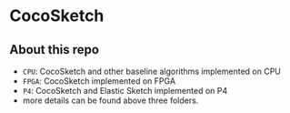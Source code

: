# CocoSketch

## About this repo

- `CPU`: CocoSketch and other baseline algorithms implemented on CPU
- `FPGA`: CocoSketch implemented on FPGA
- `P4`: CocoSketch and Elastic Sketch implemented on P4
- more details can be found above three folders.
